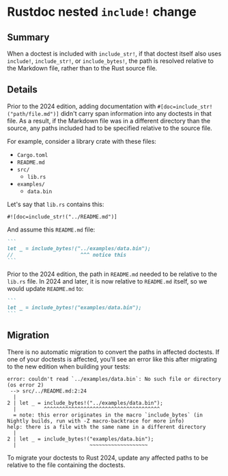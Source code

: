 # Rustdoc nested `include!` change

## Summary

When a doctest is included with `include_str!`, if that doctest itself also uses `include!`, `include_str!`, or `include_bytes!`, the path is resolved relative to the Markdown file, rather than to the Rust source file.

## Details

Prior to the 2024 edition, adding documentation with `#[doc=include_str!("path/file.md")]` didn't carry span information into any doctests in that file. As a result, if the Markdown file was in a different directory than the source, any paths included had to be specified relative to the source file.

For example, consider a library crate with these files:

- `Cargo.toml`
- `README.md`
- `src/`
  - `lib.rs`
- `examples/`
  - `data.bin`

Let's say that `lib.rs` contains this:

```rust,ignore
#![doc=include_str!("../README.md")]
```

And assume this `README.md` file:

````markdown
```
let _ = include_bytes!("../examples/data.bin");
//                      ^^^ notice this
```
````

Prior to the 2024 edition, the path in `README.md` needed to be relative to the `lib.rs` file. In 2024 and later, it is now relative to `README.md` itself, so we would update `README.md` to:

````markdown
```
let _ = include_bytes!("examples/data.bin");
```
````

## Migration

There is no automatic migration to convert the paths in affected doctests. If one of your doctests is affected, you'll see an error like this after migrating to the new edition when building your tests:

```text
error: couldn't read `../examples/data.bin`: No such file or directory (os error 2)
 --> src/../README.md:2:24
  |
2 | let _ = include_bytes!("../examples/data.bin");
  |         ^^^^^^^^^^^^^^^^^^^^^^^^^^^^^^^^^^^^^^
  = note: this error originates in the macro `include_bytes` (in Nightly builds, run with -Z macro-backtrace for more info)
help: there is a file with the same name in a different directory
  |
2 | let _ = include_bytes!("examples/data.bin");
  |                        ~~~~~~~~~~~~~~~~~~~
```

To migrate your doctests to Rust 2024, update any affected paths to be relative to the file containing the doctests.
